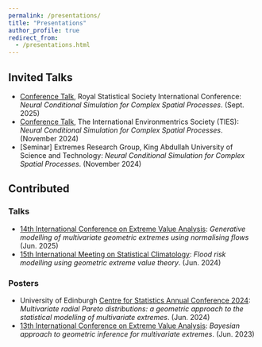 ```yaml
---
permalink: /presentations/
title: "Presentations"
author_profile: true
redirect_from: 
  - /presentations.html
---
```


## Invited Talks

  * [Conference Talk](https://rss.org.uk/training-events/conference-2025/), Royal Statistical Society International Conference: *Neural Conditional Simulation for Complex Spatial Processes*. (Sept. 2025)
  * [Conference Talk](), The International Environmentrics Society (TIES): *Neural Conditional Simulation for Complex Spatial Processes*. (November 2024)
  * [Seminar] Extremes Research Group, King Abdullah University of Science and Technology: *Neural Conditional Simulation for Complex Spatial Processes*. (November 2024)

## Contributed 

### Talks

  * [14th International Conference on Extreme Value Analysis](https://eva2025.unc.edu/): *Generative modelling of multivariate geometric extremes using normalising flows* (Jun. 2025)
  * [15th International Meeting on Statistical Climatology](http://www.meteo.fr/cic/meetings/2024/IMSC/): *Flood risk modelling using geometric extreme value theory*. (Jun. 2024)

### Posters

  * University of Edinburgh [Centre for Statistics Annual Conference 2024](https://centreforstatistics.maths.ed.ac.uk/events/the-cfs-annual-conference/cfs-annual-conference-2024): *Multivariate radial Pareto distributions: a geometric approach to the statistical modelling of multivariate extremes*. (Jun. 2024)
  * [13th International Conference on Extreme Value Analysis](https://dec.unibocconi.eu/research/extreme-value-analysis-eva-2023): *Bayesian approach to geometric inference for multivariate extremes*. (Jun. 2023)
